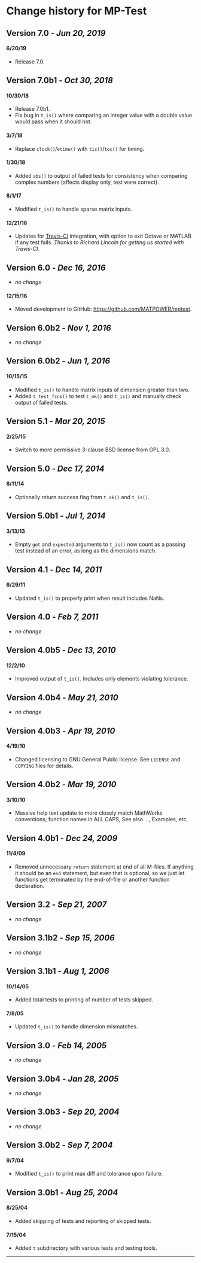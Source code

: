 Change history for MP-Test
==========================


Version 7.0 - *Jun 20, 2019*
----------------------------

#### 6/20/19
  - Release 7.0.


Version 7.0b1 - *Oct 30, 2018*
------------------------------

#### 10/30/18
  - Release 7.0b1.
  - Fix bug in `t_is()` where comparing an integer value with a double
    value would pass when it should not.

#### 3/7/18
  - Replace `clock()`/`etime()` with `tic()`/`toc()` for timing.

#### 1/30/18
  - Added `abs()` to output of failed tests for consistency when
    comparing complex numbers (affects display only, test were correct).

#### 8/1/17
  - Modified `t_is()` to handle sparse matrix inputs.

#### 12/21/16
  - Updates for [Travis-CI][1] integration, with option to exit Octave
    or MATLAB if any test fails.
    *Thanks to Richard Lincoln for getting us started with Travis-CI.*


Version 6.0 - *Dec 16, 2016*
----------------------------

  - _no change_

#### 12/15/16
  - Moved development to GitHub: <https://github.com/MATPOWER/mptest>.



Version 6.0b2 - *Nov 1, 2016*
-----------------------------

  - _no change_


Version 6.0b2 - *Jun 1, 2016*
-----------------------------

#### 10/15/15
  - Modified `t_is()` to handle matrix inputs of dimension
    greater than two.
  - Added `t_test_fcns()` to test `t_ok()` and `t_is()` and manually
    check output of failed tests.


Version 5.1 - *Mar 20, 2015*
----------------------------

#### 2/25/15
  - Switch to more permissive 3-clause BSD license from GPL 3.0.


Version 5.0 - *Dec 17, 2014*
----------------------------

#### 8/11/14
  - Optionally return success flag from `t_ok()` and `t_is()`.


Version 5.0b1 - *Jul 1, 2014*
-----------------------------

#### 3/13/13
  - Empty `got` and `expected` arguments to `t_is()` now
    count as a passing test instead of an error, as long as
    the dimensions match.


Version 4.1 - *Dec 14, 2011*
-----------------------------

#### 6/29/11
  - Updated `t_is()` to properly print when result includes NaNs.


Version 4.0 - *Feb 7, 2011*
---------------------------

  - _no change_


Version 4.0b5 - *Dec 13, 2010*
------------------------------

#### 12/2/10
  - Improved output of `t_is()`. Includes only elements violating
    tolerance.


Version 4.0b4 - *May 21, 2010*
------------------------------

  - _no change_


Version 4.0b3 - *Apr 19, 2010*
------------------------------

#### 4/19/10
  - Changed licensing to GNU General Public license. See
    `LICENSE` and `COPYING` files for details.


Version 4.0b2 - *Mar 19, 2010*
------------------------------

#### 3/10/10
  - Massive help text update to more closely match MathWorks
    conventions; function names in ALL CAPS, See also ..., Examples, etc.


Version 4.0b1 - *Dec 24, 2009*
------------------------------

#### 11/4/09
  - Removed unnecessary `return` statement at end of all
    M-files. If anything it should be an `end` statement, but even
    that is optional, so we just let functions get terminated by the
    end-of-file or another function declaration.


Version 3.2 - *Sep 21, 2007*
----------------------------

  - _no change_


Version 3.1b2 - *Sep 15, 2006*
------------------------------

  - _no change_


Version 3.1b1 - *Aug 1, 2006*
-----------------------------

#### 10/14/05
  - Added total tests to printing of number of tests skipped.

#### 7/8/05
  - Updated `t_is()` to handle dimension mismatches.


Version 3.0 - *Feb 14, 2005*
----------------------------

  - _no change_


Version 3.0b4 - *Jan 28, 2005*
------------------------------

  - _no change_


Version 3.0b3 - *Sep 20, 2004*
------------------------------

  - _no change_


Version 3.0b2 - *Sep 7, 2004*
-----------------------------

#### 9/7/04
  - Modified `t_is()` to print max diff and tolerance upon failure.


Version 3.0b1 - *Aug 25, 2004*
------------------------------

#### 8/25/04
  - Added skipping of tests and reporting of skipped tests.

#### 7/15/04
  - Added `t` subdirectory with various tests and testing tools.

----
[1]: https://travis-ci.org
